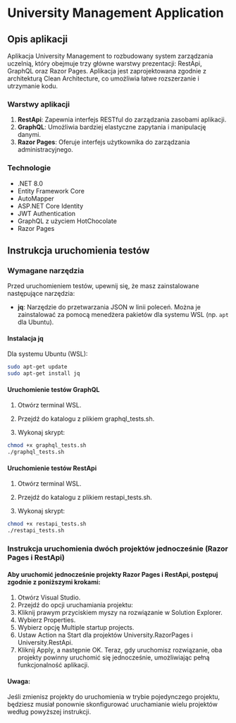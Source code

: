 # University Management Application

## Opis aplikacji

Aplikacja University Management to rozbudowany system zarządzania uczelnią, który obejmuje trzy główne warstwy prezentacji: RestApi, GraphQL oraz Razor Pages. Aplikacja jest zaprojektowana zgodnie z architekturą Clean Architecture, co umożliwia łatwe rozszerzanie i utrzymanie kodu.

### Warstwy aplikacji

1. **RestApi**: Zapewnia interfejs RESTful do zarządzania zasobami aplikacji.
2. **GraphQL**: Umożliwia bardziej elastyczne zapytania i manipulację danymi.
3. **Razor Pages**: Oferuje interfejs użytkownika do zarządzania administracyjnego.

### Technologie

- .NET 8.0
- Entity Framework Core
- AutoMapper
- ASP.NET Core Identity
- JWT Authentication
- GraphQL z użyciem HotChocolate
- Razor Pages

## Instrukcja uruchomienia testów

### Wymagane narzędzia

Przed uruchomieniem testów, upewnij się, że masz zainstalowane następujące narzędzia:

- **jq**: Narzędzie do przetwarzania JSON w linii poleceń. Można je zainstalować za pomocą menedżera pakietów dla systemu WSL (np. `apt` dla Ubuntu).

#### Instalacja jq

Dla systemu Ubuntu (WSL):

```sh
sudo apt-get update
sudo apt-get install jq
```

#### Uruchomienie testów GraphQL
1. Otwórz terminal WSL.

2. Przejdź do katalogu z plikiem graphql_tests.sh.

3. Wykonaj skrypt:

```sh
chmod +x graphql_tests.sh
./graphql_tests.sh
```

#### Uruchomienie testów RestApi
1. Otwórz terminal WSL.

2. Przejdź do katalogu z plikiem restapi_tests.sh.

3. Wykonaj skrypt:

```sh
chmod +x restapi_tests.sh
./restapi_tests.sh
```

### Instrukcja uruchomienia dwóch projektów jednocześnie (Razor Pages i RestApi)
#### Aby uruchomić jednocześnie projekty Razor Pages i RestApi, postępuj zgodnie z poniższymi krokami:

1. Otwórz Visual Studio.
2. Przejdź do opcji uruchamiania projektu:
3. Kliknij prawym przyciskiem myszy na rozwiązanie w Solution Explorer.
4. Wybierz Properties.
6. Wybierz opcję Multiple startup projects.
7. Ustaw Action na Start dla projektów University.RazorPages i University.RestApi.
8. Kliknij Apply, a następnie OK.
Teraz, gdy uruchomisz rozwiązanie, oba projekty powinny uruchomić się jednocześnie, umożliwiając pełną funkcjonalność aplikacji.

#### Uwaga:
Jeśli zmienisz projekty do uruchomienia w trybie pojedynczego projektu, będziesz musiał ponownie skonfigurować uruchamianie wielu projektów według powyższej instrukcji.
